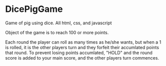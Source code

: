 # DicePigGame
Game of pig using dice. All html, css, and javascript

Object of the game is to reach 100 or more points.

Each round the player can roll as many times as he/she wants, but when a 1 is rolled, it is the other players turn and 
they forfeit their accumlated points that round.
To prevent losing points accumlated, "HOLD" and the round score is added to your main score, and the other players turn commences.
